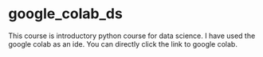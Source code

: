 # google_colab_ds

This course is introductory python course for data science. I have used the google colab as an ide. You can directly click the link to google colab. 

